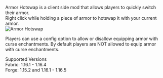 Armor Hotswap is a client side mod that allows players to quickly switch their armor.  
Right click while holding a piece of armor to hotswap it with your current armor.  
![Armor Hotswap](https://media.giphy.com/media/vKDDp1dh0fTNdMtLEM/giphy.gif)

Players can use a config option to allow or disallow equipping armor with curse enchantments.
By default players are NOT allowed to equip armor with curse enchantments.

Supported Versions  
Fabric: 1.16.1 - 1.16.4  
Forge: 1.15.2 and 1.16.1 - 1.16.5  